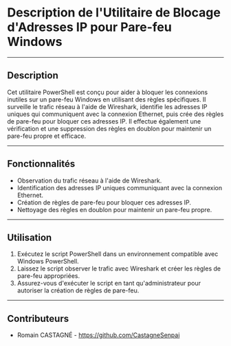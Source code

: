 # Description de l'Utilitaire de Blocage d'Adresses IP pour Pare-feu Windows

---

## Description

Cet utilitaire PowerShell est conçu pour aider à bloquer les connexions inutiles sur un pare-feu Windows en utilisant des règles spécifiques. Il surveille le trafic réseau à l'aide de Wireshark, identifie les adresses IP uniques qui communiquent avec la connexion Ethernet, puis crée des règles de pare-feu pour bloquer ces adresses IP. Il effectue également une vérification et une suppression des règles en doublon pour maintenir un pare-feu propre et efficace.

---

## Fonctionnalités

- Observation du trafic réseau à l'aide de Wireshark.
- Identification des adresses IP uniques communiquant avec la connexion Ethernet.
- Création de règles de pare-feu pour bloquer ces adresses IP.
- Nettoyage des règles en doublon pour maintenir un pare-feu propre.

---

## Utilisation

1. Exécutez le script PowerShell dans un environnement compatible avec Windows PowerShell.
2. Laissez le script observer le trafic avec Wireshark et créer les règles de pare-feu appropriées.
3. Assurez-vous d'exécuter le script en tant qu'administrateur pour autoriser la création de règles de pare-feu.

---

## Contributeurs

- Romain CASTAGNÉ - https://github.com/CastagneSenpai
